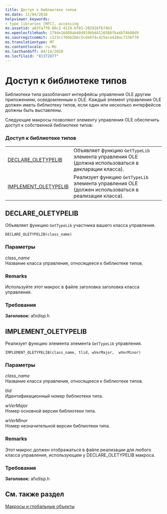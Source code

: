 ```yaml
---
title: Доступ к библиотеке типов
ms.date: 11/04/2016
helpviewer_keywords:
- type libraries [MFC], accessing
ms.assetid: a03fa7f0-86c2-4119-bf81-202916fb74b3
ms.openlocfilehash: 1794e16489ab48d919bbd4116588fba4b74b88d9
ms.sourcegitcommit: c123cc76bb2b6c5cde6f4c425ece420ac733bf70
ms.translationtype: MT
ms.contentlocale: ru-RU
ms.lasthandoff: 04/14/2020
ms.locfileid: "81372877"
---
```

# <a name="type-library-access"></a>Доступ к библиотеке типов

Библиотеки типа разоблачают интерфейсы управления OLE другим приложениям, осведомленным о OLE. Каждый элемент управления OLE должен иметь библиотеку типов, если один или несколько интерфейсов должны быть выставлены.

Следующие макросы позволяют элементу управления OLE обеспечить доступ к собственной библиотеке типов:

### <a name="type-library-access"></a>Доступ к библиотеке типов

|||
|-|-|
|[DECLARE_OLETYPELIB](#declare_oletypelib)|Объявляет функцию `GetTypeLib` элемента управления OLE (должна использоваться в декларации класса).|
|[IMPLEMENT_OLETYPELIB](#implement_oletypelib)|Реализует функцию `GetTypeLib` элемента управления OLE (должен использоваться в реализации класса).|

## <a name="declare_oletypelib"></a><a name="declare_oletypelib"></a>DECLARE_OLETYPELIB

Объявляет функцию `GetTypeLib` участника вашего класса управления.

```
DECLARE_OLETYPELIB(class_name)
```

### <a name="parameters"></a>Параметры

*class_name*<br/>
Название класса управления, относящееся к библиотеке типов.

### <a name="remarks"></a>Remarks

Используйте этот макрос в файле заголовка заголовка класса управления.

### <a name="requirements"></a>Требования

**Заголовок:** afxdisp.h

## <a name="implement_oletypelib"></a><a name="implement_oletypelib"></a>IMPLEMENT_OLETYPELIB

Реализует функцию элемента элемента `GetTypeLib` управления.

```
IMPLEMENT_OLETYPELIB(class_name, tlid, wVerMajor,  wVerMinor)
```

### <a name="parameters"></a>Параметры

*class_name*<br/>
Название класса управления, относящееся к библиотеке типов.

*tlid*<br/>
Идентификационный номер библиотеки типа.

*wVerMajor*<br/>
Номер основной версии библиотеки типа.

*wVerMinor*<br/>
Номер незначительной версии библиотеки типа.

### <a name="remarks"></a>Remarks

Этот макрос должен отображаться в файле реализации для любого класса управления, использующем у DECLARE_OLETYPELIB макроса.

### <a name="requirements"></a>Требования

**Заголовок:** afxdisp.h

## <a name="see-also"></a>См. также раздел

[Макросы и глобальные объекты](../../mfc/reference/mfc-macros-and-globals.md)
